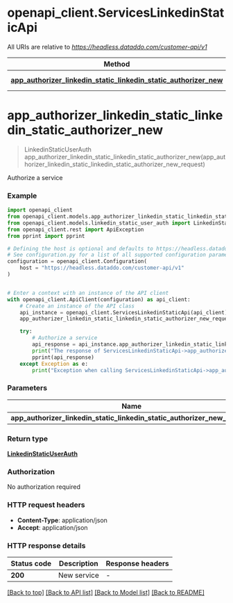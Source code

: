 # openapi_client.ServicesLinkedinStaticApi

All URIs are relative to *https://headless.dataddo.com/customer-api/v1*

Method | HTTP request | Description
------------- | ------------- | -------------
[**app_authorizer_linkedin_static_linkedin_static_authorizer_new**](ServicesLinkedinStaticApi.md#app_authorizer_linkedin_static_linkedin_static_authorizer_new) | **POST** /services/linkedin_static | Authorize a service


# **app_authorizer_linkedin_static_linkedin_static_authorizer_new**
> LinkedinStaticUserAuth app_authorizer_linkedin_static_linkedin_static_authorizer_new(app_authorizer_linkedin_static_linkedin_static_authorizer_new_request)

Authorize a service

### Example


```python
import openapi_client
from openapi_client.models.app_authorizer_linkedin_static_linkedin_static_authorizer_new_request import AppAuthorizerLinkedinStaticLinkedinStaticAuthorizerNewRequest
from openapi_client.models.linkedin_static_user_auth import LinkedinStaticUserAuth
from openapi_client.rest import ApiException
from pprint import pprint

# Defining the host is optional and defaults to https://headless.dataddo.com/customer-api/v1
# See configuration.py for a list of all supported configuration parameters.
configuration = openapi_client.Configuration(
    host = "https://headless.dataddo.com/customer-api/v1"
)


# Enter a context with an instance of the API client
with openapi_client.ApiClient(configuration) as api_client:
    # Create an instance of the API class
    api_instance = openapi_client.ServicesLinkedinStaticApi(api_client)
    app_authorizer_linkedin_static_linkedin_static_authorizer_new_request = openapi_client.AppAuthorizerLinkedinStaticLinkedinStaticAuthorizerNewRequest() # AppAuthorizerLinkedinStaticLinkedinStaticAuthorizerNewRequest | 

    try:
        # Authorize a service
        api_response = api_instance.app_authorizer_linkedin_static_linkedin_static_authorizer_new(app_authorizer_linkedin_static_linkedin_static_authorizer_new_request)
        print("The response of ServicesLinkedinStaticApi->app_authorizer_linkedin_static_linkedin_static_authorizer_new:\n")
        pprint(api_response)
    except Exception as e:
        print("Exception when calling ServicesLinkedinStaticApi->app_authorizer_linkedin_static_linkedin_static_authorizer_new: %s\n" % e)
```



### Parameters


Name | Type | Description  | Notes
------------- | ------------- | ------------- | -------------
 **app_authorizer_linkedin_static_linkedin_static_authorizer_new_request** | [**AppAuthorizerLinkedinStaticLinkedinStaticAuthorizerNewRequest**](AppAuthorizerLinkedinStaticLinkedinStaticAuthorizerNewRequest.md)|  | 

### Return type

[**LinkedinStaticUserAuth**](LinkedinStaticUserAuth.md)

### Authorization

No authorization required

### HTTP request headers

 - **Content-Type**: application/json
 - **Accept**: application/json

### HTTP response details

| Status code | Description | Response headers |
|-------------|-------------|------------------|
**200** | New service |  -  |

[[Back to top]](#) [[Back to API list]](../README.md#documentation-for-api-endpoints) [[Back to Model list]](../README.md#documentation-for-models) [[Back to README]](../README.md)

